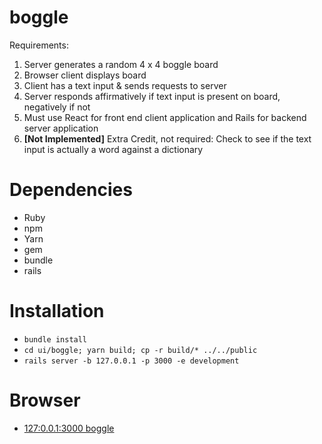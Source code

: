 # boggle

Requirements:

1. Server generates a random 4 x 4 boggle board
2. Browser client displays board
3. Client has a text input & sends requests to server
4. Server responds affirmatively if text input is present on board, negatively if not
5. Must use React for front end client application and Rails for backend server application
6. **[Not Implemented]** Extra Credit, not required: Check to see if the text input is actually a word against a dictionary

# Dependencies
* Ruby
* npm
* Yarn
* gem
* bundle
* rails
# Installation
* ```bundle install```
* ```cd ui/boggle; yarn build; cp -r build/* ../../public```
* ```rails server -b 127.0.0.1 -p 3000 -e development```
# Browser
* [127:0.0.1:3000 boggle](127:0.0.1:3000)
